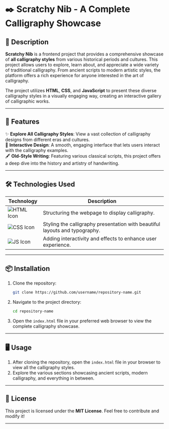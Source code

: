 # ✒️ Scratchy Nib - A Complete Calligraphy Showcase

## 📝 Description
**Scratchy Nib** is a frontend project that provides a comprehensive showcase of **all calligraphy styles** from various historical periods and cultures. This project allows users to explore, learn about, and appreciate a wide variety of traditional calligraphy. From ancient scripts to modern artistic styles, the platform offers a rich experience for anyone interested in the art of calligraphy.

The project utilizes **HTML**, **CSS**, and **JavaScript** to present these diverse calligraphy styles in a visually engaging way, creating an interactive gallery of calligraphic works.

---

## 🚀 Features
✨ **Explore All Calligraphy Styles**: View a vast collection of calligraphy designs from different eras and cultures.  
🎨 **Interactive Design**: A smooth, engaging interface that lets users interact with the calligraphy examples.  
🖋️ **Old-Style Writing**: Featuring various classical scripts, this project offers a deep dive into the history and artistry of handwriting.

---

## 🛠️ Technologies Used
| Technology    | Description                           |
|---------------|---------------------------------------|
| ![HTML Icon](https://img.shields.io/badge/HTML-orange?logo=html5&logoColor=white) | Structuring the webpage to display calligraphy. |
| ![CSS Icon](https://img.shields.io/badge/CSS-blue?logo=css3&logoColor=white)   | Styling the calligraphy presentation with beautiful layouts and typography. |
| ![JS Icon](https://img.shields.io/badge/JavaScript-yellow?logo=javascript&logoColor=black) | Adding interactivity and effects to enhance user experience. |

---

## 📦 Installation
1. Clone the repository:
    ```bash
    git clone https://github.com/username/repository-name.git
    ```
2. Navigate to the project directory:
    ```bash
    cd repository-name
    ```
3. Open the `index.html` file in your preferred web browser to view the complete calligraphy showcase.

---

## 🖥️ Usage
1. After cloning the repository, open the `index.html` file in your browser to view all the calligraphy styles.
2. Explore the various sections showcasing ancient scripts, modern calligraphy, and everything in between.

---

## 📜 License
This project is licensed under the **MIT License**. Feel free to contribute and modify it!

---
